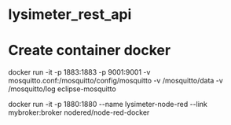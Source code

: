 # lysimeter_rest_api

# Create container docker
docker run -it -p 1883:1883 -p 9001:9001 -v mosquitto.conf:/mosquitto/config/mosquitto -v /mosquitto/data -v /mosquitto/log eclipse-mosquitto

docker run -it -p 1880:1880 --name lysimeter-node-red --link mybroker:broker nodered/node-red-docker
